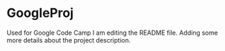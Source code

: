 # GoogleProj
Used for Google Code Camp
I am editing the README file. Adding some more details about the project description.
